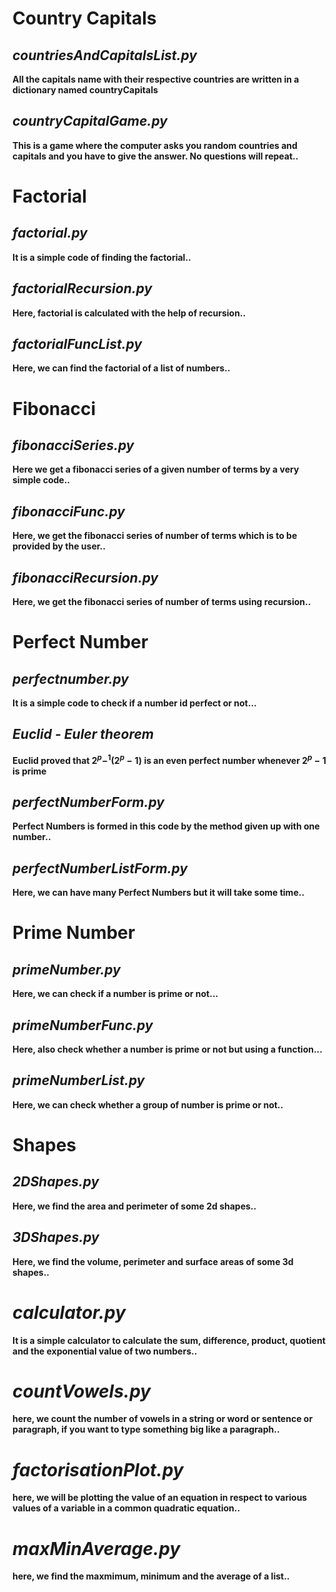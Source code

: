 # Country Capitals

## *countriesAndCapitalsList.py*
**All the capitals name with their respective countries are written in a dictionary named countryCapitals**

## *countryCapitalGame.py*
**This is a game where the computer asks you random countries and capitals and you have to give the answer. No questions will repeat..**


# Factorial

## *factorial.py*
**It is a simple code of finding the factorial..**

## *factorialRecursion.py*
**Here, factorial is calculated with the help of recursion..**

## *factorialFuncList.py*
**Here, we can find the factorial of a list of numbers..**


# Fibonacci

## *fibonacciSeries.py*
**Here we get a fibonacci series of a given number of terms by a very simple code..**

## *fibonacciFunc.py*
**Here, we get the fibonacci series of number of terms which is to be provided by the user..**

## *fibonacciRecursion.py*
**Here, we get the fibonacci series of number of terms using recursion..**


# Perfect Number

## *perfectnumber.py*
**It is a simple code to check if a number id perfect or not...**

## ***Euclid - Euler theorem***
**Euclid proved that $2^p−^1(2^p − 1)$ is an even perfect number whenever $2^p − 1$ is prime**

## *perfectNumberForm.py*
**Perfect Numbers is formed in this code by the method given up with one number..**

## *perfectNumberListForm.py*
**Here, we can have many Perfect Numbers but it will take some time..**

# Prime Number

## *primeNumber.py*
**Here, we can check if a number is prime or not...**

## *primeNumberFunc.py*
**Here, also check whether a number is prime or not but using a function...**

## *primeNumberList.py*
**Here, we can check whether a group of number is prime or not..**


# Shapes

## *2DShapes.py*
**Here, we find the area and perimeter of some 2d shapes..**

## *3DShapes.py*
**Here, we find the volume, perimeter and surface areas of some 3d shapes..**


# *calculator.py*
**It is a simple calculator to calculate the sum, difference, product, quotient and the exponential value of two numbers..**

# *countVowels.py*
**here, we count the number of vowels in a string or word or sentence or paragraph, if you want to type something big like a paragraph..**

# *factorisationPlot.py*
**here, we will be plotting the value of an equation in respect to various values of a variable in a common quadratic equation..**

# *maxMinAverage.py*
**here, we find the maxmimum, minimum and the average of a list..**